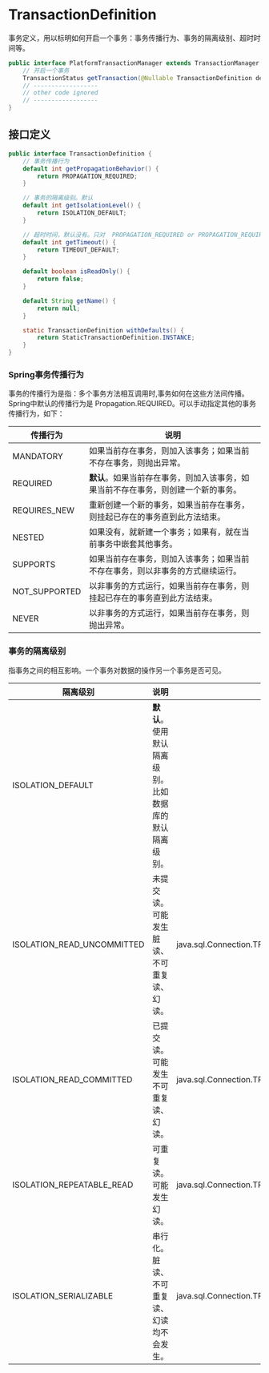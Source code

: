 # TransactionDefinition
事务定义，用以标明如何开启一个事务：事务传播行为、事务的隔离级别、超时时间等。
```java
public interface PlatformTransactionManager extends TransactionManager {
    // 开启一个事务
    TransactionStatus getTransaction(@Nullable TransactionDefinition definition) throws TransactionException;
    // ------------------
    // other code ignored
    // ------------------
}
```

## 接口定义
```java
public interface TransactionDefinition {
    // 事务传播行为
    default int getPropagationBehavior() {
        return PROPAGATION_REQUIRED;
    }

    // 事务的隔离级别。默认
    default int getIsolationLevel() {
        return ISOLATION_DEFAULT;
    }

    // 超时时间，默认没有。只对  PROPAGATION_REQUIRED or PROPAGATION_REQUIRES_NEW 生效。
    default int getTimeout() {
        return TIMEOUT_DEFAULT;
    }

    default boolean isReadOnly() {
        return false;
    }

    default String getName() {
        return null;
    }

    static TransactionDefinition withDefaults() {
        return StaticTransactionDefinition.INSTANCE;
    }
}
```

### Spring事务传播行为
事务的传播行为是指：多个事务方法相互调用时,事务如何在这些方法间传播。Spring中默认的传播行为是 Propagation.REQUIRED。可以手动指定其他的事务传播行为，如下：

| 传播行为          | 说明                                          |
|---------------|---------------------------------------------|
| MANDATORY     | 如果当前存在事务，则加入该事务；如果当前不存在事务，则抛出异常。            |
| REQUIRED      | **默认**。如果当前存在事务，则加入该事务，如果当前不存在事务，则创建一个新的事务。 |
| REQUIRES_NEW  | 重新创建一个新的事务，如果当前存在事务，则挂起已存在的事务直到此方法结束。       |
| NESTED        | 如果没有，就新建一个事务；如果有，就在当前事务中嵌套其他事务。             |
| SUPPORTS      | 如果当前存在事务，则加入该事务；如果当前不存在事务，则以非事务的方式继续运行。     |
| NOT_SUPPORTED | 以非事务的方式运行，如果当前存在事务，则挂起已存在的事务直到此方法结束。        |
| NEVER         | 以非事务的方式运行，如果当前存在事务，则抛出异常。                   |

### 事务的隔离级别
指事务之间的相互影响。一个事务对数据的操作另一个事务是否可见。

| 隔离级别                       | 说明                            | 对应JDBC                                           |
|----------------------------|-------------------------------|--------------------------------------------------|
| ISOLATION_DEFAULT          | **默认**。使用默认隔离级别。比如数据库的默认隔离级别。 |                                                  |
| ISOLATION_READ_UNCOMMITTED | 未提交读。可能发生脏读、不可重复读、幻读。         | java.sql.Connection.TRANSACTION_READ_UNCOMMITTED |
| ISOLATION_READ_COMMITTED   | 已提交读。可能发生不可重复读、幻读。            | java.sql.Connection.TRANSACTION_READ_COMMITTED   |
| ISOLATION_REPEATABLE_READ  | 可重复读。可能发生幻读。                  | java.sql.Connection.TRANSACTION_REPEATABLE_READ  |
| ISOLATION_SERIALIZABLE     | 串行化。脏读、不可重复读、幻读均不会发生。         | java.sql.Connection.TRANSACTION_SERIALIZABLE     |
